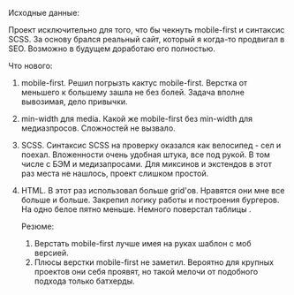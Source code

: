 Исходные данные:

Проект исключительно для того, что бы чекнуть mobile-first и синтаксис SCSS.
За основу брался реальный сайт, который я когда-то продвигал в SEO. Возможно в будущем доработаю его полностью.

Что нового:
1. mobile-first. Решил погрызть кактус mobile-first. Верстка от меньшего к большему зашла не без болей. Задача вполне вывозимая, дело привычки. 
2. min-width для media. Какой же mobile-first без min-width для медиазпросов. Сложностей не вызвало.

3. SСSS. Синтаксис SCSS на проверку оказался как велосипед - сел и поехал. Вложенности очень удобная штука, все под рукой. В том числе с БЭМ и медизапросами. Для миксинов и экстендов в этот раз места не нашлось, проект слишком простой.

4. HTML. В этот раз использовал больше grid'ов. Нравятся они мне все больше и больше. Закрепил логику работы и построения бургеров. На одно белое пятно меньше. Немного поверстал таблицы <table>.

Резюме:
1. Верстать mobile-first лучше имея на руках шаблон с моб версией. 
2. Плюсы верстки mobile-first не заметил. Вероятно для крупных проектов они себя проявят, но такой мелочи от подобного подхода только батхерды.

